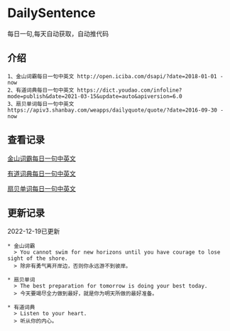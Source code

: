 # DailySentence

每日一句,每天自动获取，自动推代码

## 介绍

```
1、金山词霸每日一句中英文 http://open.iciba.com/dsapi/?date=2018-01-01 - now
2、有道词典每日一句中英文 https://dict.youdao.com/infoline?mode=publish&date=2021-03-15&update=auto&apiversion=6.0
3、扇贝单词每日一句中英文 https://apiv3.shanbay.com/weapps/dailyquote/quote/?date=2016-09-30 - now
```

## 查看记录

[金山词霸每日一句中英文](./data/iciba/)

[有道词典每日一句中英文](./data/youdao/)

[扇贝单词每日一句中英文](./data/shanbay/)

## 更新记录
2022-12-19已更新 
```
* 金山词霸
  > You cannot swim for new horizons until you have courage to lose sight of the shore.
  > 除非有勇气离开岸边，否则你永远游不到彼岸。

* 扇贝单词
  > The best preparation for tomorrow is doing your best today.
  > 今天要竭尽全力做到最好，就是你为明天所做的最好准备。

* 有道词典
  > Listen to your heart.
  > 听从你的内心。

```

